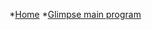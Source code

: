 *[Home](https://github.com/gelles-brandeis/Glimpse/wiki/Home)
  *[Glimpse main program](https://github.com/gelles-brandeis/Glimpse/wiki/Glimpse-main-program)